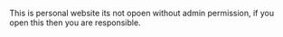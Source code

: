 This is personal website its not opoen without admin permission, if you open this then you are responsible.
